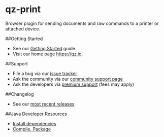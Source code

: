 qz-print
========

Browser plugin for sending documents and raw commands to a printer or attached device.

##Getting Started
  * See our [Getting Started](../../wiki/getting-started) guide.
  * Visit our home page https://qz.io.
  
##Support
  * File a bug via our [issue tracker](../../issues)
  * Ask the community via our [community support page](https://qz.io/support/)
  * Ask the developers via [premium support](https://qz.io/contact/) (fees may apply)

##Changelog
  * See our [most recent releases](../../releases)

##Java Developer Resources
  * [Install dependencies](../../wiki/install-dependencies)
  * [Compile, Package](../../wiki/compiling)
